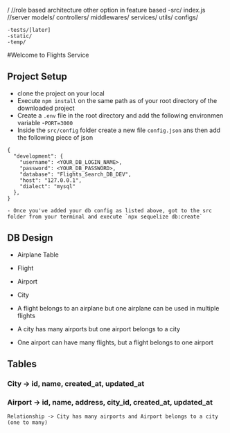 /
//role based architecture other option in feature based
    -src/
        index.js //server
        models/
        controllers/
        middlewares/
        services/
        utils/
        configs/

    -tests/[later]
    -static/
    -temp/

#Welcome to Flights Service

## Project Setup
- clone the project on your local
- Execute `npm install` on the same path as of your root directory of the downloaded project
- Create a `.env` file in the root directory and add the following environmen variable
    -`PORT=3000`
- Inside the `src/config` folder create a new file `config.json` ans then add the following piece of json

```
{
  "development": {
    "username": <YOUR_DB_LOGIN_NAME>,
    "password": <YOUR_DB_PASSWORD>,
    "database": "Flights_Search_DB_DEV",
    "host": "127.0.0.1",
    "dialect": "mysql"
  },
}

```


```
- Once you've added your db config as listed above, got to the src folder from your terminal and execute `npx sequelize db:create`

```

## DB Design
  - Airplane Table
  - Flight
  - Airport
  - City 

  - A flight belongs to an airplane but one airplane can be used in multiple flights
  - A city has many airports but one airport belongs to a city
  - One airport can have many flights, but a flight belongs to one airport


  
## Tables

### City -> id, name, created_at, updated_at
### Airport -> id, name, address, city_id, created_at, updated_at
    Relationship -> City has many airports and Airport belongs to a city (one to many)

